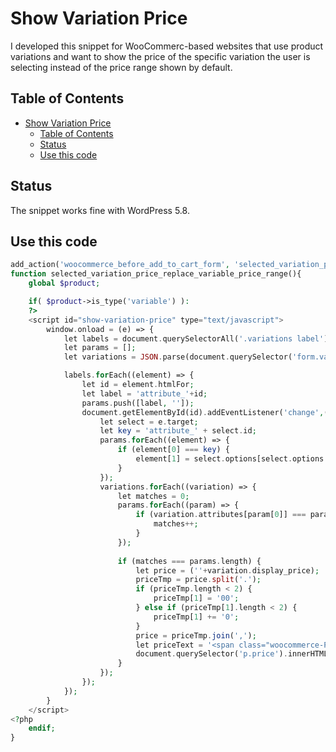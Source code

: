 # Show Variation Price

I developed this snippet for WooCommerc-based websites that use product variations and want to show the price of the specific variation the user is selecting instead of the price range shown by default.

## Table of Contents

- [Show Variation Price](#show-variation-price)
  - [Table of Contents](#table-of-contents)
  - [Status](#status)
  - [Use this code](#use-this-code)

## Status

The snippet works fine with WordPress 5.8.

## Use this code

```php
add_action('woocommerce_before_add_to_cart_form', 'selected_variation_price_replace_variable_price_range');
function selected_variation_price_replace_variable_price_range(){
    global $product;

    if( $product->is_type('variable') ):
    ?>
    <script id="show-variation-price" type="text/javascript">
        window.onload = (e) => {
            let labels = document.querySelectorAll('.variations label');
            let params = [];
            let variations = JSON.parse(document.querySelector('form.variations_form.cart').getAttribute('data-product_variations'));

            labels.forEach((element) => {
                let id = element.htmlFor;
                let label = 'attribute_'+id;
                params.push([label, '']);
                document.getElementById(id).addEventListener('change',(e) => {
                    let select = e.target;
                    let key = 'attribute_' + select.id;
                    params.forEach((element) => {
                        if (element[0] === key) {
                            element[1] = select.options[select.options.selectedIndex].value;
                        }
                    });
                    variations.forEach((variation) => {
                        let matches = 0;
                        params.forEach((param) => {
                            if (variation.attributes[param[0]] === param[1]) {
                                matches++;
                            }
                        });
                            
                        if (matches === params.length) {
                            let price = (''+variation.display_price);
                            priceTmp = price.split('.');
                            if (priceTmp.length < 2) {
                                priceTmp[1] = '00';
                            } else if (priceTmp[1].length < 2) {
                                priceTmp[1] += '0';
                            }
                            price = priceTmp.join(',');
                            let priceText = '<span class="woocommerce-Price-amount amount"><bdi>'+price+'<span class="woocommerce-Price-currencySymbol">€</span></bdi></span>';
                            document.querySelector('p.price').innerHTML = priceText;
                        }
                    });
                });
            });
        }
    </script>
<?php
    endif;
}
```
